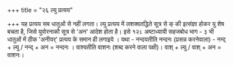 +++
title = "२६ ल्यु प्रत्यय"

+++
यह प्रत्यय सब धातुओं से नहीं लगता। ल्यु प्रत्यय में लशक्वतद्धिते सूत्र से क् की इत्संज्ञा होकर यु शेष बचता है, जिसे युवोरनाकौ सूत्र से 'अन' आदेश होता है। इसे
१२८
अष्टाध्यायी सहजबोध भाग - ३
भी धातुओं में ठीक 'अनीयर्' प्रत्यय के समान ही लगाइये । यथा - नन्दयतीति नन्दनः (प्रसन्न करनेवाला) - नन्द् + ल्यु / नन्द् + अन = नन्दनः । वाश्यतीति वाशनः (शब्द करने वाला पक्षी)। वाश् + ल्यु / वाश् + अन = वाशनः।